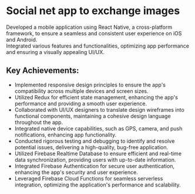 # Social net app to exchange images

Developed a mobile application using React Native, a cross-platform framework, to ensure a seamless and consistent user experience on iOS and Android.  
Integrated various features and functionalities, optimizing app performance and ensuring a visually appealing UI/UX.

## Key Achievements:
- Implemented responsive design principles to ensure the app's compatibility across multiple devices and screen sizes.
- Utilized Redux for efficient state management, enhancing the app's performance and providing a smooth user experience.
- Collaborated with UI/UX designers to translate design wireframes into functional components, maintaining a cohesive design language throughout the app.
- Integrated native device capabilities, such as GPS, camera, and push notifications, enhancing app functionality.
- Conducted rigorous testing and debugging to identify and resolve potential issues, delivering a high-quality, bug-free application.
- Utilized Firebase Realtime Database to ensure efficient and real-time data synchronization, providing users with up-to-date information.
- Integrated Firebase Authentication for secure user authentication, enhancing the app's security and user experience.
- Leveraged Firebase Cloud Functions for seamless serverless integration, optimizing the application's performance and scalability.
